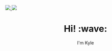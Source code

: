 <p align"center">
  <a href="https://github.com/kfricilone">
    <img src="https://github-readme-stats.vercel.app/api/?username=kfricilone&count_private=true&include_all_commits=true&show_icons=true&theme=material-palenight&bg_color=00000000&hide_border=true&hide_title=true" />
  </a>
  <a href="https://github.com/kfricilone">
    <img src="https://github-readme-stats-one-bice.vercel.app/api/top-langs/?username=kfricilone&count_private=true&theme=material-palenight&bg_color=00000000&hide_border=true&hide_title=true&layout=compact" />
  </a>
</p>

<h1 align="center"> Hi! :wave:</h1>
<p align="center">
  I'm Kyle
</p>
